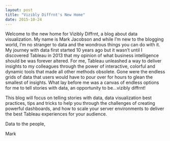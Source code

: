 ```yaml
---
layout: post
title: "Vizibly Diffrnt's New Home"
date: 2015-10-24
---
```


Welcome to the new home for Vizibly Diffrnt, a blog about data visualization. My name is Mark Jacobson and while I’m new to the blogging world, I’m no stranger to data and the wondrous things you can do with it. My journey with data first started 10 years ago but it wasn’t until I discovered Tableau in 2013 that my opinion of what business intelligence should be was forever altered. For me, Tableau unleashed a way to deliver insights to my colleagues through the power of interactive, colorful and dynamic tools that made all other methods obsolete. Gone were the endless grids of data that users would have to pour over for hours to glean the smallest of insights. What lay before me was a canvas of endless options for me to tell stories with data, an opportunity to be…vizibly diffrnt!

This blog will focus on telling stories with data, data visualization best practices, tips and tricks to help you through the challenges of creating powerful dashboards, and how to scale your server environments to deliver the best Tableau experiences for your audience.

Data to the people,

Mark

